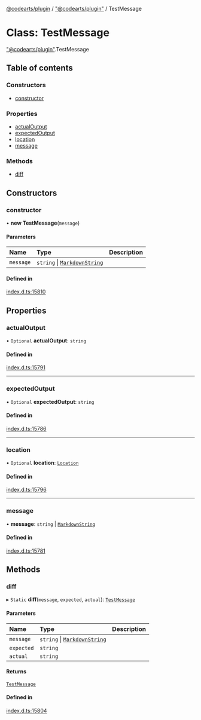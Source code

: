 [@codearts/plugin](../README.md) / ["@codearts/plugin"](../modules/_codearts_plugin_.md) / TestMessage

# Class: TestMessage

["@codearts/plugin"](../modules/_codearts_plugin_.md).TestMessage

## Table of contents

### Constructors

- [constructor](codearts_plugin_.TestMessage.md#constructor)

### Properties

- [actualOutput](codearts_plugin_.TestMessage.md#actualoutput)
- [expectedOutput](codearts_plugin_.TestMessage.md#expectedoutput)
- [location](codearts_plugin_.TestMessage.md#location)
- [message](codearts_plugin_.TestMessage.md#message)

### Methods

- [diff](codearts_plugin_.TestMessage.md#diff)

## Constructors

### constructor

• **new TestMessage**(`message`)

#### Parameters

| Name | Type | Description |
| :------ | :------ | :------ |
| `message` | `string` \| [`MarkdownString`](codearts_plugin_.MarkdownString.md) |  |

#### Defined in

[index.d.ts:15810](https://github.com/huaweicloud/cloudide-plugin-api/blob/84e382d/index.d.ts#L15810)

## Properties

### actualOutput

• `Optional` **actualOutput**: `string`

#### Defined in

[index.d.ts:15791](https://github.com/huaweicloud/cloudide-plugin-api/blob/84e382d/index.d.ts#L15791)

___

### expectedOutput

• `Optional` **expectedOutput**: `string`

#### Defined in

[index.d.ts:15786](https://github.com/huaweicloud/cloudide-plugin-api/blob/84e382d/index.d.ts#L15786)

___

### location

• `Optional` **location**: [`Location`](codearts_plugin_.Location.md)

#### Defined in

[index.d.ts:15796](https://github.com/huaweicloud/cloudide-plugin-api/blob/84e382d/index.d.ts#L15796)

___

### message

• **message**: `string` \| [`MarkdownString`](codearts_plugin_.MarkdownString.md)

#### Defined in

[index.d.ts:15781](https://github.com/huaweicloud/cloudide-plugin-api/blob/84e382d/index.d.ts#L15781)

## Methods

### diff

▸ `Static` **diff**(`message`, `expected`, `actual`): [`TestMessage`](codearts_plugin_.TestMessage.md)

#### Parameters

| Name | Type | Description |
| :------ | :------ | :------ |
| `message` | `string` \| [`MarkdownString`](codearts_plugin_.MarkdownString.md) |  |
| `expected` | `string` |  |
| `actual` | `string` |  |

#### Returns

[`TestMessage`](codearts_plugin_.TestMessage.md)

#### Defined in

[index.d.ts:15804](https://github.com/huaweicloud/cloudide-plugin-api/blob/84e382d/index.d.ts#L15804)
